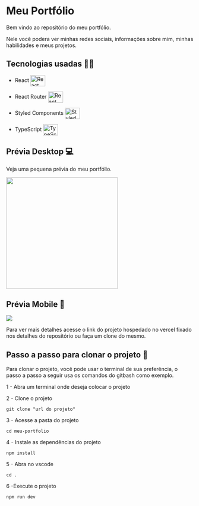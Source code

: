 # Meu Portfólio

Bem vindo ao repositório do meu portfólio.

Nele você podera ver minhas redes sociais, informações sobre mim, minhas habilidades e meus projetos.

## Tecnologias usadas 👨‍💻

- React <img align="center" alt="React" height="30" width="40" src="https://www.svgrepo.com/show/452092/react.svg">

- React Router <img align="center" alt="React Router" height="30" width="40" src="https://www.svgrepo.com/show/354262/react-router.svg">

- Styled Components <img align="center" alt="Styled Components" height="30" width="40" src="https://avatars.githubusercontent.com/u/20658825?s=200&v=4">

- TypeScript <img align="center" alt="TypeScript" height="30" width="40" src="https://cdn.worldvectorlogo.com/logos/typescript.svg">

## Prévia Desktop 💻

Veja uma pequena prévia do meu portfólio.

<img height="300" src="src/assets/previa-desktop.gif">

## Prévia Mobile 📱

<img src="src/assets/previa-mobile.gif">

Para ver mais detalhes acesse o link do projeto hospedado no vercel fixado nos detalhes do repositório ou faça um clone do mesmo.

## Passo a passo para clonar o projeto 📝

Para clonar o projeto, você pode usar o terminal de sua preferência, o passo a passo a seguir usa os comandos do gitbash como exemplo.

1 - Abra um terminal onde deseja colocar o projeto

2 - Clone o projeto
```
git clone "url do projeto"
```
3 - Acesse a pasta do projeto
```
cd meu-portfolio
```
4 - Instale as dependências do projeto
```
npm install
```
5 - Abra no vscode
```
cd .
```
6 -Execute o projeto
```
npm run dev
